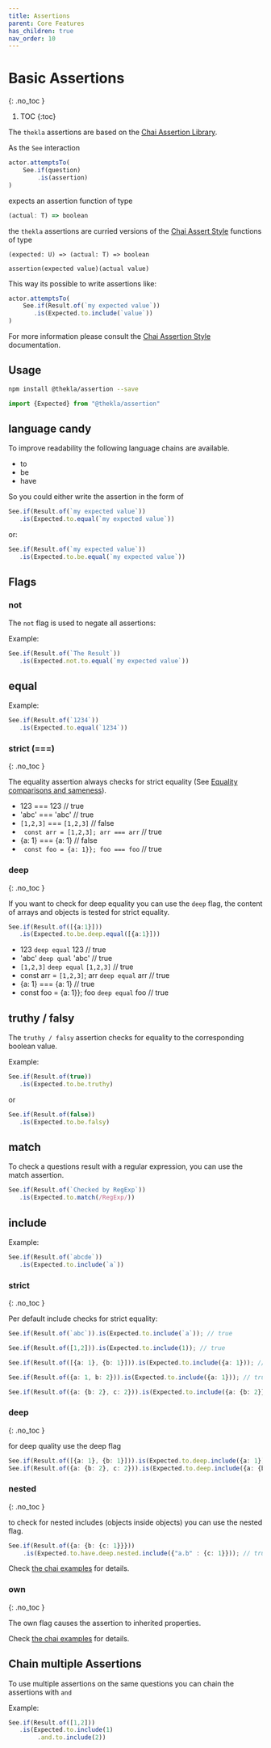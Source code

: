 ```yaml
---
title: Assertions
parent: Core Features
has_children: true
nav_order: 10
---
```


# Basic Assertions
{: .no_toc }

1. TOC
{:toc}

The ``thekla`` assertions are based on the [Chai Assertion Library](https://www.chaijs.com/).

As the ``See`` interaction

````typescript
actor.attemptsTo(
    See.if(question)
        .is(assertion)
)
````

expects an assertion function of type 

````typescript
(actual: T) => boolean
````

the ``thekla`` assertions are curried versions of the 
[Chai Assert Style](https://www.chaijs.com/guide/styles/#assert) functions of type

````text
(expected: U) => (actual: T) => boolean

assertion(expected value)(actual value)
````

This way its possible to write assertions like:

````typescript
actor.attemptsTo(
    See.if(Result.of(`my expected value`))
       .is(Expected.to.include(`value`))
)
````

For more information please consult the 
[Chai Assertion Style](https://www.chaijs.com/api/assert/) documentation.

## Usage

````bash
npm install @thekla/assertion --save
````

````typescript
import {Expected} from "@thekla/assertion"
````

## language candy

To improve readability the following language chains are available.

* to
* be
* have

So you could either write the assertion in the form of

```typescript
See.if(Result.of(`my expected value`))
   .is(Expected.to.equal(`my expected value`))
```

or:

````typescript
See.if(Result.of(`my expected value`))
   .is(Expected.to.be.equal(`my expected value`))
````
## Flags

### not

The ``not`` flag is used to negate all assertions:

Example:

````typescript
See.if(Result.of(`The Result`))
   .is(Expected.not.to.equal(`my expected value`))
````

## equal

Example:

````typescript
See.if(Result.of(`1234`))
   .is(Expected.to.equal(`1234`))
````

### strict (===)
{: .no_toc }

The equality assertion always checks for strict equality 
(See [Equality comparisons and sameness](https://developer.mozilla.org/en-US/docs/Web/JavaScript/Equality_comparisons_and_sameness)).

* 123 === 123 // true
* 'abc' === 'abc' // true
* ``[1,2,3]`` === ``[1,2,3]`` // false
* `` const arr = [1,2,3]; arr === arr`` // true
* {a: 1} === {a: 1} // false
* `` const foo = {a: 1}}; foo === foo`` // true

### deep
{: .no_toc }

If you want to check for deep equality you can use the ``deep`` flag, the content of arrays
and objects is tested for strict equality.

````typescript
See.if(Result.of([{a:1}]))
   .is(Expected.to.be.deep.equal([{a:1}]))
````

* 123 ``deep equal`` 123 // true
* 'abc' ``deep qual`` 'abc' // true
* ``[1,2,3]`` ``deep equal`` ``[1,2,3]`` // true
* const arr = ``[1,2,3]``; arr ``deep equal`` arr // true
* {a: 1} === {a: 1} // true
* const foo = {a: 1}}; foo ``deep equal`` foo // true

## truthy / falsy

The ``truthy / falsy`` assertion checks for equality to the corresponding boolean value.

Example:

````typescript
See.if(Result.of(true))
   .is(Expected.to.be.truthy)
````

or

````typescript
See.if(Result.of(false))
   .is(Expected.to.be.falsy)
````

## match

To check a questions result with a regular expression, you can use the match assertion.

````typescript
See.if(Result.of(`Checked by RegExp`))
   .is(Expected.to.match(/RegExp/))
````

## include

Example:

````typescript
See.if(Result.of(`abcde`))
   .is(Expected.to.include(`a`))
````

### strict
{: .no_toc }

Per default include checks for strict equality:

````typescript
See.if(Result.of(`abc`)).is(Expected.to.include(`a`)); // true

See.if(Result.of([1,2])).is(Expected.to.include(1)); // true

See.if(Result.of([{a: 1}, {b: 1}])).is(Expected.to.include({a: 1})); // false

See.if(Result.of({a: 1, b: 2})).is(Expected.to.include({a: 1})); // true

See.if(Result.of({a: {b: 2}, c: 2})).is(Expected.to.include({a: {b: 2}})); // false
````

### deep
{: .no_toc }

for deep quality use the deep flag

````typescript
See.if(Result.of([{a: 1}, {b: 1}])).is(Expected.to.deep.include({a: 1})); // true
See.if(Result.of({a: {b: 2}, c: 2})).is(Expected.to.deep.include({a: {b: 2}})); // true
````

### nested
{: .no_toc }

to check for nested includes (objects inside objects) you can use the nested flag.

````typescript
See.if(Result.of({a: {b: {c: 1}}})) 
    .is(Expected.to.have.deep.nested.include({"a.b" : {c: 1}})); // true
````

Check [the chai examples](https://www.chaijs.com/api/bdd/) for details.

### own
{: .no_toc }

The own flag causes the assertion to inherited properties.

Check [the chai examples](https://www.chaijs.com/api/bdd/) for details.

## Chain multiple Assertions

To use multiple assertions on the same questions you can chain the assertions with ``and``

Example:

````typescript
See.if(Result.of([1,2]))
   .is(Expected.to.include(1)
        .and.to.include(2))
````